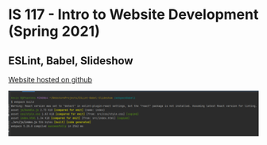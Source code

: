 # IS 117 - Intro to Website Development (Spring 2021)

## ESLint, Babel, Slideshow

[Website hosted on github](https://kevnramos.github.io/ESLint-Babel-Slideshow/)

![alt text](successful-ESLint.PNG)

